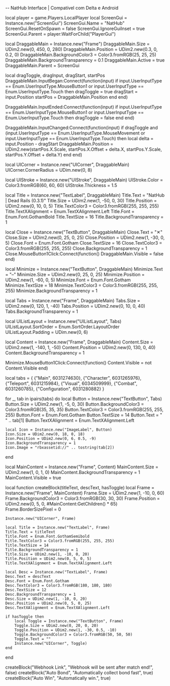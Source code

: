 -- NatHub Interface | Compatível com Delta e Android

local player = game.Players.LocalPlayer
local ScreenGui = Instance.new("ScreenGui")
ScreenGui.Name = "NatHub"
ScreenGui.ResetOnSpawn = false
ScreenGui.IgnoreGuiInset = true
ScreenGui.Parent = player:WaitForChild("PlayerGui")

local DraggableMain = Instance.new("Frame")
DraggableMain.Size = UDim2.new(0, 450, 0, 280)
DraggableMain.Position = UDim2.new(0.3, 0, 0.2, 0)
DraggableMain.BackgroundColor3 = Color3.fromRGB(25, 25, 25)
DraggableMain.BackgroundTransparency = 0.1
DraggableMain.Active = true
DraggableMain.Parent = ScreenGui

local dragToggle, dragInput, dragStart, startPos
DraggableMain.InputBegan:Connect(function(input)
	if input.UserInputType == Enum.UserInputType.MouseButton1 or input.UserInputType == Enum.UserInputType.Touch then
		dragToggle = true
		dragStart = input.Position
		startPos = DraggableMain.Position
	end
end)

DraggableMain.InputEnded:Connect(function(input)
	if input.UserInputType == Enum.UserInputType.MouseButton1 or input.UserInputType == Enum.UserInputType.Touch then
		dragToggle = false
	end
end)

DraggableMain.InputChanged:Connect(function(input)
	if dragToggle and (input.UserInputType == Enum.UserInputType.MouseMovement or input.UserInputType == Enum.UserInputType.Touch) then
		local delta = input.Position - dragStart
		DraggableMain.Position = UDim2.new(startPos.X.Scale, startPos.X.Offset + delta.X, startPos.Y.Scale, startPos.Y.Offset + delta.Y)
	end
end)

local UICorner = Instance.new("UICorner", DraggableMain)
UICorner.CornerRadius = UDim.new(0, 8)

local UIStroke = Instance.new("UIStroke", DraggableMain)
UIStroke.Color = Color3.fromRGB(60, 60, 60)
UIStroke.Thickness = 1.5

local Title = Instance.new("TextLabel", DraggableMain)
Title.Text = "NatHub | Dead Rails (0.3.1)"
Title.Size = UDim2.new(1, -50, 0, 30)
Title.Position = UDim2.new(0, 10, 0, 5)
Title.TextColor3 = Color3.fromRGB(255, 255, 255)
Title.TextXAlignment = Enum.TextXAlignment.Left
Title.Font = Enum.Font.GothamBold
Title.TextSize = 16
Title.BackgroundTransparency = 1

local Close = Instance.new("TextButton", DraggableMain)
Close.Text = "✕"
Close.Size = UDim2.new(0, 25, 0, 25)
Close.Position = UDim2.new(1, -30, 0, 5)
Close.Font = Enum.Font.Gotham
Close.TextSize = 16
Close.TextColor3 = Color3.fromRGB(255, 255, 255)
Close.BackgroundTransparency = 1
Close.MouseButton1Click:Connect(function()
	DraggableMain.Visible = false
end)

local Minimize = Instance.new("TextButton", DraggableMain)
Minimize.Text = "–"
Minimize.Size = UDim2.new(0, 25, 0, 25)
Minimize.Position = UDim2.new(1, -60, 0, 5)
Minimize.Font = Enum.Font.Gotham
Minimize.TextSize = 18
Minimize.TextColor3 = Color3.fromRGB(255, 255, 255)
Minimize.BackgroundTransparency = 1

local Tabs = Instance.new("Frame", DraggableMain)
Tabs.Size = UDim2.new(0, 120, 1, -40)
Tabs.Position = UDim2.new(0, 10, 0, 40)
Tabs.BackgroundTransparency = 1

local UIListLayout = Instance.new("UIListLayout", Tabs)
UIListLayout.SortOrder = Enum.SortOrder.LayoutOrder
UIListLayout.Padding = UDim.new(0, 6)

local Content = Instance.new("Frame", DraggableMain)
Content.Size = UDim2.new(1, -140, 1, -50)
Content.Position = UDim2.new(0, 130, 0, 40)
Content.BackgroundTransparency = 1

Minimize.MouseButton1Click:Connect(function()
	Content.Visible = not Content.Visible
end)

local tabs = {
	{"Main", 6031274630},
	{"Character", 6031265976},
	{"Teleport", 6031215984},
	{"Visual", 6034509999},
	{"Combat", 6031260785},
	{"Configuration", 6031280882}
}

for _, tab in ipairs(tabs) do
	local Button = Instance.new("TextButton", Tabs)
	Button.Size = UDim2.new(1, -5, 0, 30)
	Button.BackgroundColor3 = Color3.fromRGB(35, 35, 35)
	Button.TextColor3 = Color3.fromRGB(255, 255, 255)
	Button.Font = Enum.Font.Gotham
	Button.TextSize = 14
	Button.Text = "    " .. tab[1]
	Button.TextXAlignment = Enum.TextXAlignment.Left

	local Icon = Instance.new("ImageLabel", Button)
	Icon.Size = UDim2.new(0, 18, 0, 18)
	Icon.Position = UDim2.new(0, 6, 0.5, -9)
	Icon.BackgroundTransparency = 1
	Icon.Image = "rbxassetid://" .. tostring(tab[2])
end

local MainContent = Instance.new("Frame", Content)
MainContent.Size = UDim2.new(1, 0, 1, 0)
MainContent.BackgroundTransparency = 1
MainContent.Visible = true

local function createBlock(titleText, descText, hasToggle)
	local Frame = Instance.new("Frame", MainContent)
	Frame.Size = UDim2.new(1, -10, 0, 60)
	Frame.BackgroundColor3 = Color3.fromRGB(30, 30, 30)
	Frame.Position = UDim2.new(0, 5, 0, #MainContent:GetChildren() * 65)
	Frame.BorderSizePixel = 0

	Instance.new("UICorner", Frame)

	local Title = Instance.new("TextLabel", Frame)
	Title.Text = titleText
	Title.Font = Enum.Font.GothamSemibold
	Title.TextColor3 = Color3.fromRGB(255, 255, 255)
	Title.TextSize = 14
	Title.BackgroundTransparency = 1
	Title.Size = UDim2.new(1, -10, 0, 20)
	Title.Position = UDim2.new(0, 5, 0, 5)
	Title.TextXAlignment = Enum.TextXAlignment.Left

	local Desc = Instance.new("TextLabel", Frame)
	Desc.Text = descText
	Desc.Font = Enum.Font.Gotham
	Desc.TextColor3 = Color3.fromRGB(180, 180, 180)
	Desc.TextSize = 12
	Desc.BackgroundTransparency = 1
	Desc.Size = UDim2.new(1, -10, 0, 20)
	Desc.Position = UDim2.new(0, 5, 0, 25)
	Desc.TextXAlignment = Enum.TextXAlignment.Left

	if hasToggle then
		local Toggle = Instance.new("TextButton", Frame)
		Toggle.Size = UDim2.new(0, 20, 0, 20)
		Toggle.Position = UDim2.new(1, -30, 0.5, -10)
		Toggle.BackgroundColor3 = Color3.fromRGB(50, 50, 50)
		Toggle.Text = ""
		Instance.new("UICorner", Toggle)
	end
end

createBlock("Webhook Link", "Webhook will be sent after match end!", false)
createBlock("Auto Bond", "Automatically collect bond fast", true)
createBlock("Auto Win", "Automatically win.", true)
